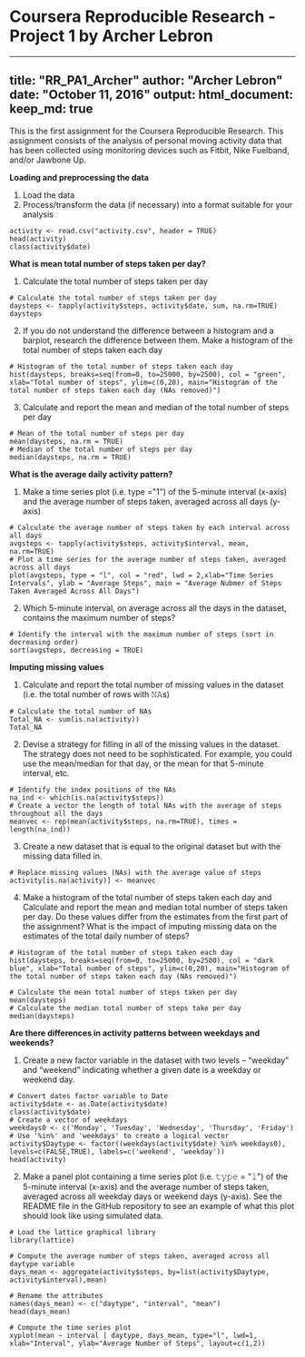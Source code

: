 Coursera Reproducible Research - Project 1 by Archer Lebron
===========================================================
---
title: "RR_PA1_Archer"
author: "Archer Lebron"
date: "October 11, 2016"
output: 
    html_document:  
        keep_md: true 
---
 
This is the first assignment for the Coursera Reproducible Research.  This assignment
consists of the analysis of personal moving activity data that has been collected using monitoring 
devices such as Fitbit, Nike Fuelband, and/or Jawbone Up.



**Loading and preprocessing the data**

1. Load the data
2. Process/transform the data (if necessary) into a format suitable for your analysis
``` {r}
activity <- read.csv("activity.csv", header = TRUE)
head(activity)
class(activity$date)
```


**What is mean total number of steps taken per day?**

1. Calculate the total number of steps taken per day
``` {r}
# Calculate the total number of steps taken per day
daysteps <- tapply(activity$steps, activity$date, sum, na.rm=TRUE)
daysteps
```

2. If you do not understand the difference between a histogram and a barplot, research the difference between them. Make a histogram of the total number of steps taken each day
``` {r}
# Histogram of the total number of steps taken each day
hist(daysteps, breaks=seq(from=0, to=25000, by=2500), col = "green", xlab="Total number of steps", ylim=c(0,20), main="Histogram of the total number of steps taken each day (NAs removed)")
```

3. Calculate and report the mean and median of the total number of steps per day
``` {r}
# Mean of the total number of steps per day
mean(daysteps, na.rm = TRUE)
# Median of the total number of steps per day
median(daysteps, na.rm = TRUE)
```


**What is the average daily activity pattern?**

1. Make a time series plot (i.e. type ="1") of the 5-minute interval (x-axis) and the average number of steps taken, averaged across all days (y-axis)
``` {r}
# Calculate the average number of steps taken by each interval across all days
avgsteps <- tapply(activity$steps, activity$interval, mean, na.rm=TRUE)
# Plot a time series for the average number of steps taken, averaged across all days
plot(avgsteps, type = "l", col = "red", lwd = 2,xlab="Time Series Intervals", ylab = "Average Steps", main = "Average Nubmer of Steps Taken Averaged Across All Days")
```

2. Which 5-minute interval, on average across all the days in the dataset, contains the maximum number of steps?
``` {r}
# Identify the interval with the maximum number of steps (sort in decreasing order)
sort(avgsteps, decreasing = TRUE)
```


**Imputing missing values**

1. Calculate and report the total number of missing values in the dataset (i.e. the total number of rows with 𝙽𝙰s)
``` {r}
# Calculate the total number of NAs
Total_NA <- sum(is.na(activity))
Total_NA
```

2. Devise a strategy for filling in all of the missing values in the dataset. The strategy does not need to be sophisticated. For example, you could use the mean/median for that day, or the mean for that 5-minute interval, etc.
``` {r}
# Identify the index positions of the NAs
na_ind <- which(is.na(activity$steps))
# Create a vector the length of total NAs with the average of steps throughout all the days
meanvec <- rep(mean(activity$steps, na.rm=TRUE), times = length(na_ind))
```

3. Create a new dataset that is equal to the original dataset but with the missing data filled in.
``` {r}
# Replace missing values (NAs) with the average value of steps 
activity[is.na(activity)] <- meanvec
```

4. Make a histogram of the total number of steps taken each day and Calculate and report the mean and median total number of steps taken per day. Do these values differ from the estimates from the first part of the assignment? What is the impact of imputing missing data on the estimates of the total daily number of steps?

``` {r}
# Histogram of the total number of steps taken each day
hist(daysteps, breaks=seq(from=0, to=25000, by=2500), col = "dark blue", xlab="Total number of steps", ylim=c(0,20), main="Histogram of the total number of steps taken each day (NAs removed)")

# Calculate the mean total number of steps taken per day
mean(daysteps)
# Calculate the median total number of steps take per day
median(daysteps)
```


**Are there differences in activity patterns between weekdays and weekends?**

1. Create a new factor variable in the dataset with two levels – “weekday” and “weekend” indicating whether a given date is a weekday or weekend day.
``` {r}
# Convert dates factor variable to Date 
activity$date <- as.Date(activity$date)
class(activity$date)
# Create a vector of weekdays
weekdays0 <- c('Monday', 'Tuesday', 'Wednesday', 'Thursday', 'Friday')
# Use '%in%' and 'weekdays' to create a logical vector
activity$Daytype <- factor((weekdays(activity$date) %in% weekdays0), levels=c(FALSE,TRUE), labels=c('weekend', 'weekday'))
head(activity)
```

2. Make a panel plot containing a time series plot (i.e. 𝚝𝚢𝚙𝚎 = "𝚕") of the 5-minute interval (x-axis) and the average number of steps taken, averaged across all weekday days or weekend days (y-axis). See the README file in the GitHub repository to see an example of what this plot should look like using simulated data.

``` {r}
# Load the lattice graphical library
library(lattice)

# Compute the average number of steps taken, averaged across all daytype variable
days_mean <- aggregate(activity$steps, by=list(activity$Daytype, activity$interval),mean)

# Rename the attributes
names(days_mean) <- c("daytype", "interval", "mean")
head(days_mean)

# Compute the time series plot
xyplot(mean ~ interval | daytype, days_mean, type="l", lwd=1, xlab="Interval", ylab="Average Number of Steps", layout=c(1,2))
```


